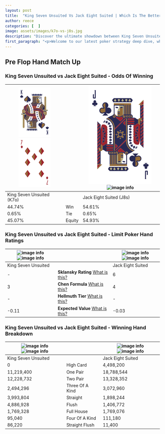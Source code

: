 ```yaml
---
layout: post
title:  "King Seven Unsuited Vs Jack Eight Suited | Which Is The Better Hand In Poker? A Complete Guide"
author: reece
categories: [  ]
image: assets/images/k7o-vs-j8s.jpg
description: "Discover the ultimate showdown between King Seven Unsuited and Jack Eight Suited in poker! Uncover the odds, strategies, and scenarios where one hand triumphs over the other. Get ready to up your poker game with this thrilling analysis."
first_paragraph: "<p>Welcome to our latest poker strategy deep dive, where we're pitting two distinct hands against each other in a high-stakes showdown: King Seven Unsuited vs Jack Eight Suited.</p><p>In the dynamic world of poker, every decision counts, and knowing which hand holds the upper hand is key to your success at the table.</p><p>In this article, we'll dissect these two hands, explore the scenarios where one dominates the other, and equip you with the knowledge to make strategic choices that can tip the odds in your favor.</p><p>Get ready to unravel the intriguing dynamics of these poker hands and elevate your game to new heights.</p>"
---
```




[comment]: # (sp0)

## Pre Flop Hand Match Up

<div class="table hand-ratings" markdown="1"> 



### King Seven Unsuited vs Jack Eight Suited - Odds Of Winning


    
| ![image info](assets/images/hand1/K.png) ![image info](assets/images/hand1/7o.png) |  | ![image info](assets/images/hand2/J.png) ![image info](assets/images/hand2/8s.png) |
| -------- | -------- | -------- |
| King Seven Unsuited (K7o) |  | Jack Eight Suited (J8s) |
| 44.74% | Win | 54.61% |
| 0.65% | Tie | 0.65% |
| 45.07% | Equity | 54.93% |




[comment]: # (sp1)



### King Seven Unsuited vs Jack Eight Suited - Limit Poker Hand Ratings


    
| ![image info](https://www.riverpairs.com/assets/images/hand1/K.png) ![image info](https://www.riverpairs.com/assets/images/hand1/7o.png) |  | ![image info](https://www.riverpairs.com/assets/images/hand2/J.png) ![image info](https://www.riverpairs.com/assets/images/hand2/8s.png) |
| -------- | -------- | -------- |
| King Seven Unsuited |  | Jack Eight Suited |
| - | **Sklansky Rating** [What is this?](/sklansky-rating-explained) | 6 |
| 3 | **Chen Formula** [What is this?](/chen-formula-explained) | 4 |
| - | **Hellmuth Tier** [What is this?](/Hellmuth-tier-explained) | - |
| -0.11 | **Expected Value** [What is this?](/expected-value-explained) | -0.03 |




[comment]: # (sp2)



### King Seven Unsuited vs Jack Eight Suited - Winning Hand Breakdown


    
| ![image info](https://www.riverpairs.com/assets/images/hand1/K.png) ![image info](https://www.riverpairs.com/assets/images/hand1/7o.png) |  | ![image info](https://www.riverpairs.com/assets/images/hand2/J.png) ![image info](https://www.riverpairs.com/assets/images/hand2/8s.png) |
| -------- | -------- | -------- |
| King Seven Unsuited |  | Jack Eight Suited |
| 0 | High Card | 4,498,200 |
| 11,219,400 | One Pair | 18,788,544 |
| 12,228,732 | Two Pair | 13,328,352 |
| 2,494,296 | Three Of A Kind | 3,072,960 |
| 3,993,804 | Straight | 1,898,244 |
| 4,886,928 | Flush | 1,406,772 |
| 1,769,328 | Full House | 1,769,076 |
| 95,040 | Four Of A Kind | 111,180 |
| 86,220 | Straight Flush | 11,400 |




[comment]: # (sp3)



</div>

[comment]: # (sp4)



[comment]: # (sp5)

